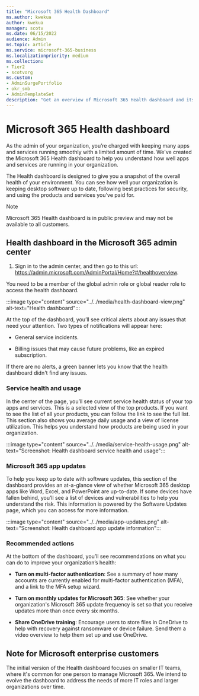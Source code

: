 ```yaml
---
title: "Microsoft 365 Health Dashboard"
ms.author: kwekua
author: kwekua
manager: scotv
ms.date: 06/15/2022
audience: Admin
ms.topic: article
ms.service: microsoft-365-business
ms.localizationpriority: medium
ms.collection: 
- Tier2
- scotvorg
ms.custom: 
- AdminSurgePortfolio
- okr_smb
- AdminTemplateSet
description: "Get an overview of Microsoft 365 Health dashboard and its role in keeping you up to date about the health of your Microsoft 365 organization."
---
```


# Microsoft 365 Health dashboard

As the admin of your organization, you’re charged with keeping many apps and services running smoothly with a limited amount of time. We've created the Microsoft 365 Health dashboard to help you understand how well apps and services are running in your organization.

The Health dashboard is designed to give you a snapshot of the overall health of your environment. You can see how well your organization is keeping desktop software up to date, following best practices for security, and using the products and services you’ve paid for.

> [!NOTE]
> Microsoft 365 Health dashboard is in public preview and may not be available to all customers.

## Health dashboard in the Microsoft 365 admin center

1. Sign in to the admin center, and then go to this url: https://admin.microsoft.com/AdminPortal/Home?#/healthoverview.

You need to be a member of the global admin role or global reader role to access the health dashboard.

:::image type="content" source="../../media/health-dashboard-view.png" alt-text="Health dashboard":::

At the top of the dashboard, you’ll see critical alerts about any issues that need your attention.  Two types of notifications will appear here:

- General service incidents.

- Billing issues that may cause future problems, like an expired subscription.

If there are no alerts, a green banner lets you know that the health dashboard didn't find any issues.

### Service health and usage

In the center of the page, you’ll see current service health status of your top apps and services. This is a selected view of the top products. If you want to see the list of all your products, you can follow the link to see the full list. This section also shows you average daily usage and a view of license utilization. This helps you understand how products are being used in your organization.

:::image type="content" source="../../media/service-health-usage.png" alt-text="Screenshot: Health dashboard service health and usage":::

### Microsoft 365 app updates

To help you keep up to date with software updates, this section of the dashboard provides an at-a-glance view of whether Microsoft 365 desktop apps like Word, Excel, and PowerPoint are up-to-date. If some devices have fallen behind, you’ll see a list of devices and vulnerabilities to help you understand the risk. This information is powered by the Software Updates page, which you can access for more information.

:::image type="content" source="../../media/app-updates.png" alt-text="Screenshot: Health dashboard app update information":::

### Recommended actions

At the bottom of the dashboard, you’ll see recommendations on what you can do to improve your organization’s health:

- **Turn on multi-factor authentication**: See a summary of how many accounts are currently enabled for multi-factor authentication (MFA), and a link to the MFA setup wizard.

- **Turn on monthly updates for Microsoft 365**: See whether your organization's Microsoft 365 update frequency is set so that you receive updates more than once every six months.

- **Share OneDrive training**:  Encourage users to store files in OneDrive to help with recovery against ransomware or device failure. Send them a video overview to help them set up and use OneDrive.

## Note for Microsoft enterprise customers

The initial version of the Health dashboard focuses on smaller IT teams, where it's common for one person to manage Microsoft 365. We intend to evolve the dashboard to address the needs of more IT roles and larger organizations over time.
